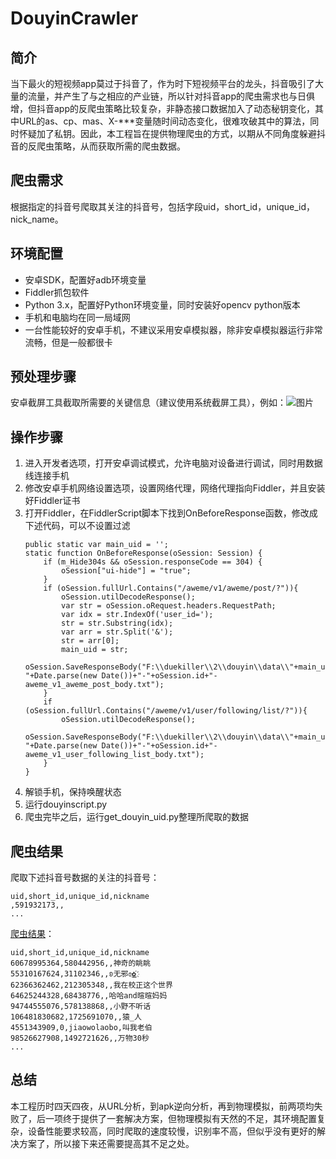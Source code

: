 DouyinCrawler
============
简介
---
当下最火的短视频app莫过于抖音了，作为时下短视频平台的龙头，抖音吸引了大量的流量，并产生了与之相应的产业链，所以针对抖音app的爬虫需求也与日俱增，但抖音app的反爬虫策略比较复杂，非静态接口数据加入了动态秘钥变化，其中URL的as、cp、mas、X-***变量随时间动态变化，很难攻破其中的算法，同时怀疑加了私钥。因此，本工程旨在提供物理爬虫的方式，以期从不同角度躲避抖音的反爬虫策略，从而获取所需的爬虫数据。

爬虫需求
---
根据指定的抖音号爬取其关注的抖音号，包括字段uid，short_id，unique_id，nick_name。

环境配置
-------
* 安卓SDK，配置好adb环境变量
* Fiddler抓包软件
* Python 3.x，配置好Python环境变量，同时安装好opencv python版本
* 手机和电脑均在同一局域网
* 一台性能较好的安卓手机，不建议采用安卓模拟器，除非安卓模拟器运行非常流畅，但是一般都很卡

预处理步骤
-------
安卓截屏工具截取所需要的关键信息（建议使用系统截屏工具），例如：![图片](./res/following.png)

操作步骤
-------
1. 进入开发者选项，打开安卓调试模式，允许电脑对设备进行调试，同时用数据线连接手机
2. 修改安卓手机网络设置选项，设置网络代理，网络代理指向Fiddler，并且安装好Fiddler证书
3. 打开Fiddler，在FiddlerScript脚本下找到OnBeforeResponse函数，修改成下述代码，可以不设置过滤
    ```
    public static var main_uid = '';
    static function OnBeforeResponse(oSession: Session) {        
        if (m_Hide304s && oSession.responseCode == 304) {
            oSession["ui-hide"] = "true";
        }
        if (oSession.fullUrl.Contains("/aweme/v1/aweme/post/?")){
            oSession.utilDecodeResponse();
            var str = oSession.oRequest.headers.RequestPath;
            var idx = str.IndexOf('user_id=');
            str = str.Substring(idx);
            var arr = str.Split('&');
            str = arr[0];
            main_uid = str;
            oSession.SaveResponseBody("F:\\duekiller\\2\\douyin\\data\\"+main_uid+"-"+Date.parse(new Date())+"-"+oSession.id+"-aweme_v1_aweme_post_body.txt");
        }
        if (oSession.fullUrl.Contains("/aweme/v1/user/following/list/?")){
            oSession.utilDecodeResponse();
            oSession.SaveResponseBody("F:\\duekiller\\2\\douyin\\data\\"+main_uid+"-"+Date.parse(new Date())+"-"+oSession.id+"-aweme_v1_user_following_list_body.txt");
        }
    }
    ```
4. 解锁手机，保持唤醒状态
5. 运行douyinscript.py
6. 爬虫完毕之后，运行get_douyin_uid.py整理所爬取的数据

爬虫结果
-------
爬取下述抖音号数据的关注的抖音号：
```
uid,short_id,unique_id,nickname
,591932173,,
...
```
[爬虫结果](./douyin_data/douyin-user_id=60002954951-total=130-nick_name='pumpkin'.csv )：
```
uid,short_id,unique_id,nickname
60678995364,580442956,,神奇的眺眺
55310167624,31102346,,ʚ无邪ɞ͜✿҉
62366362462,212305348,,我在校正这个世界
64625244328,68438776,,哈哈and暄暄妈妈
94744555076,578138868,,小野不听话
106481830682,1725691070,,猿_人
4551343909,0,jiaowolaobo,叫我老伯
98526627908,1492721626,,万物30秒
...
```

总结
-------
本工程历时四天四夜，从URL分析，到apk逆向分析，再到物理模拟，前两项均失败了，后一项终于提供了一套解决方案，但物理模拟有天然的不足，其环境配置复杂，设备性能要求较高，同时爬取的速度较慢，识别率不高，但似乎没有更好的解决方案了，所以接下来还需要提高其不足之处。
  
